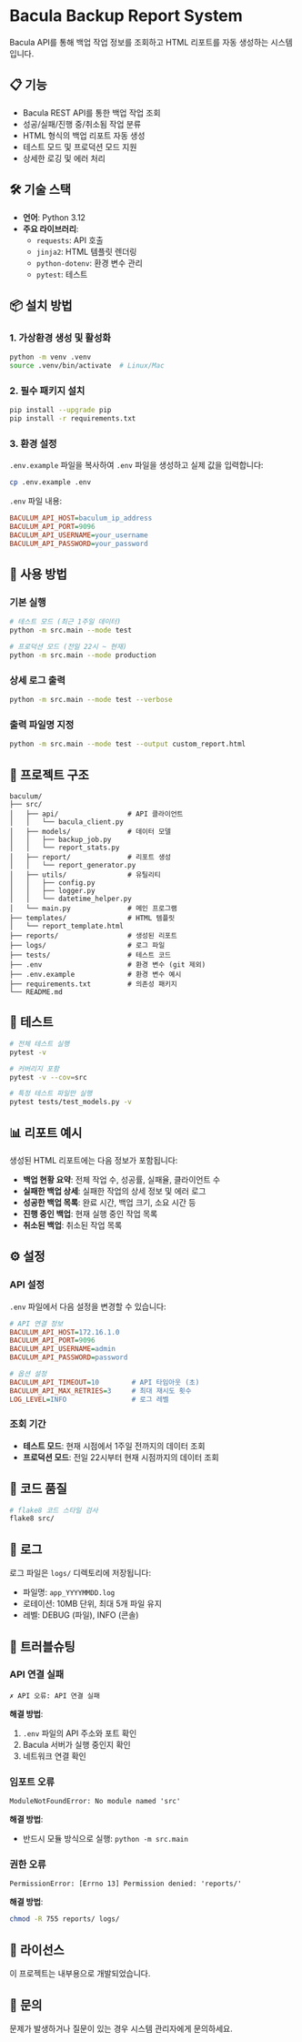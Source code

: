 # Bacula Backup Report System

Bacula API를 통해 백업 작업 정보를 조회하고 HTML 리포트를 자동 생성하는 시스템입니다.

## 📋 기능

- Bacula REST API를 통한 백업 작업 조회
- 성공/실패/진행 중/취소됨 작업 분류
- HTML 형식의 백업 리포트 자동 생성
- 테스트 모드 및 프로덕션 모드 지원
- 상세한 로깅 및 에러 처리

## 🛠 기술 스택

- **언어**: Python 3.12
- **주요 라이브러리**:
  - `requests`: API 호출
  - `jinja2`: HTML 템플릿 렌더링
  - `python-dotenv`: 환경 변수 관리
  - `pytest`: 테스트

## 📦 설치 방법

### 1. 가상환경 생성 및 활성화

```bash
python -m venv .venv
source .venv/bin/activate  # Linux/Mac
```

### 2. 필수 패키지 설치

```bash
pip install --upgrade pip
pip install -r requirements.txt
```

### 3. 환경 설정

`.env.example` 파일을 복사하여 `.env` 파일을 생성하고 실제 값을 입력합니다:

```bash
cp .env.example .env
```

`.env` 파일 내용:

```ini
BACULUM_API_HOST=baculum_ip_address
BACULUM_API_PORT=9096
BACULUM_API_USERNAME=your_username
BACULUM_API_PASSWORD=your_password
```

## 🚀 사용 방법

### 기본 실행

```bash
# 테스트 모드 (최근 1주일 데이터)
python -m src.main --mode test

# 프로덕션 모드 (전일 22시 ~ 현재)
python -m src.main --mode production
```

### 상세 로그 출력

```bash
python -m src.main --mode test --verbose
```

### 출력 파일명 지정

```bash
python -m src.main --mode test --output custom_report.html
```

## 📂 프로젝트 구조

```
baculum/
├── src/
│   ├── api/                 # API 클라이언트
│   │   └── bacula_client.py
│   ├── models/              # 데이터 모델
│   │   ├── backup_job.py
│   │   └── report_stats.py
│   ├── report/              # 리포트 생성
│   │   └── report_generator.py
│   ├── utils/               # 유틸리티
│   │   ├── config.py
│   │   ├── logger.py
│   │   └── datetime_helper.py
│   └── main.py              # 메인 프로그램
├── templates/               # HTML 템플릿
│   └── report_template.html
├── reports/                 # 생성된 리포트
├── logs/                    # 로그 파일
├── tests/                   # 테스트 코드
├── .env                     # 환경 변수 (git 제외)
├── .env.example             # 환경 변수 예시
├── requirements.txt         # 의존성 패키지
└── README.md
```

## 🧪 테스트

```bash
# 전체 테스트 실행
pytest -v

# 커버리지 포함
pytest -v --cov=src

# 특정 테스트 파일만 실행
pytest tests/test_models.py -v
```

## 📊 리포트 예시

생성된 HTML 리포트에는 다음 정보가 포함됩니다:

- **백업 현황 요약**: 전체 작업 수, 성공률, 실패율, 클라이언트 수
- **실패한 백업 상세**: 실패한 작업의 상세 정보 및 에러 로그
- **성공한 백업 목록**: 완료 시간, 백업 크기, 소요 시간 등
- **진행 중인 백업**: 현재 실행 중인 작업 목록
- **취소된 백업**: 취소된 작업 목록

## ⚙️ 설정

### API 설정

`.env` 파일에서 다음 설정을 변경할 수 있습니다:

```ini
# API 연결 정보
BACULUM_API_HOST=172.16.1.0
BACULUM_API_PORT=9096
BACULUM_API_USERNAME=admin
BACULUM_API_PASSWORD=password

# 옵션 설정
BACULUM_API_TIMEOUT=10        # API 타임아웃 (초)
BACULUM_API_MAX_RETRIES=3     # 최대 재시도 횟수
LOG_LEVEL=INFO                # 로그 레벨
```

### 조회 기간

- **테스트 모드**: 현재 시점에서 1주일 전까지의 데이터 조회
- **프로덕션 모드**: 전일 22시부터 현재 시점까지의 데이터 조회

## 🔧 코드 품질

```bash
# flake8 코드 스타일 검사
flake8 src/
```

## 📝 로그

로그 파일은 `logs/` 디렉토리에 저장됩니다:

- 파일명: `app_YYYYMMDD.log`
- 로테이션: 10MB 단위, 최대 5개 파일 유지
- 레벨: DEBUG (파일), INFO (콘솔)

## 🐛 트러블슈팅

### API 연결 실패

```
✗ API 오류: API 연결 실패
```

**해결 방법**:
1. `.env` 파일의 API 주소와 포트 확인
2. Bacula 서버가 실행 중인지 확인
3. 네트워크 연결 확인

### 임포트 오류

```
ModuleNotFoundError: No module named 'src'
```

**해결 방법**:
- 반드시 모듈 방식으로 실행: `python -m src.main`

### 권한 오류

```
PermissionError: [Errno 13] Permission denied: 'reports/'
```

**해결 방법**:
```bash
chmod -R 755 reports/ logs/
```

## 📄 라이선스

이 프로젝트는 내부용으로 개발되었습니다.

## 👥 문의

문제가 발생하거나 질문이 있는 경우 시스템 관리자에게 문의하세요.
